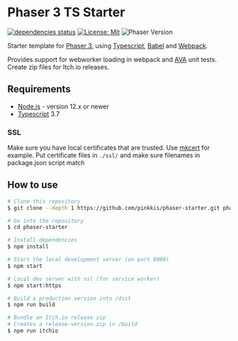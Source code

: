 # Phaser 3 TS Starter

[![dependencies status](https://david-dm.org/pinkkis/phaser-starter/status.svg?style=flat-square)](https://david-dm.org/pinkkis/phaser-starter)
[![License: Mit](https://img.shields.io/badge/License-MIT-greenbright.svg?style=flat-square)](https://opensource.org/licenses/MIT)
![Phaser Version](https://img.shields.io/github/package-json/v/pinkkis/phaser-starter.svg?style=flat-square)


Starter template for [Phaser 3](https://phaser.io/), using [Typescript](https://www.typescriptlang.org/), [Babel](https://babeljs.io/) and [Webpack](https://webpack.js.org/).

Provides support for webworker loading in webpack and [AVA](https://github.com/avajs/ava) unit tests. Create zip files for Itch.io releases.

## Requirements
* [Node.js](https://nodejs.org/en/download/) - version 12.x or newer
* [Typescript](https://www.typescriptlang.org/) 3.7

### SSL
Make sure you have local certificates that are trusted. Use [mkcert](https://github.com/FiloSottile/mkcert) for example. Put certificate files in `./ssl/` and make sure filenames in package.json script match

## How to use
```bash
# Clone this repository
$ git clone --depth 1 https://github.com/pinkkis/phaser-starter.git phaser-starter

# Go into the repository
$ cd phaser-starter

# Install dependencies
$ npm install

# Start the local development server (on port 8080)
$ npm start

# Local dev server with ssl (for service worker)
$ npm start:https

# Build a production version into /dist
$ npm run build

# Bundle an Itch.io release zip
# Creates a release-version.zip in /build
$ npm run itchio
```
